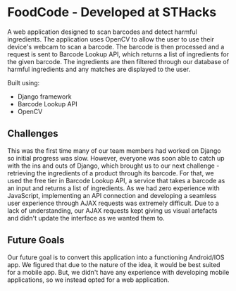 # FoodCode - Developed at STHacks

A web application designed to scan barcodes and detect harmful ingredients. The application uses OpenCV to allow the user to use their device's webcam to scan a barcode. The barcode is then processed and a request is sent to Barcode Lookup API, which returns a list of ingredients for the given barcode. The ingredients are then filtered through our database of harmful ingredients and any matches are displayed to the user. 

Built using:
- Django framework
- Barcode Lookup API
- OpenCV

## Challenges

This was the first time many of our team members had worked on Django so initial progress was slow. However, everyone was soon able to catch up with the ins and outs of Django, which brought us to our next challenge - retrieving the ingredients of a product through its barcode. For that, we used the free tier in Barcode Lookup API, a service that takes a barcode as an input and returns a list of ingredients. As we had zero experience with JavaScript, implementing an API connection and developing a seamless user experience through AJAX requests was extremely difficult. Due to a lack of understanding, our AJAX requests kept giving us visual artefacts and didn't update the interface as we wanted them to.

## Future Goals

Our future goal is to convert this application into a functioning Android/IOS app. We figured that due to the nature of the idea, it would be best suited for a mobile app. But, we didn't have any experience with developing mobile applications, so we instead opted for a web application. 
